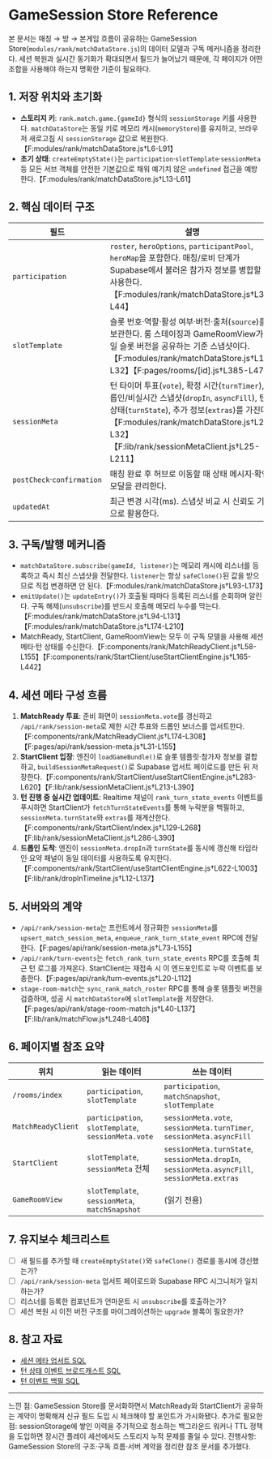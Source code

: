 # GameSession Store Reference

본 문서는 매칭 → 방 → 본게임 흐름이 공유하는 GameSession Store(`modules/rank/matchDataStore.js`)의 데이터 모델과 구독 메커니즘을 정리한다. 세션 복원과 실시간 동기화가 확대되면서 필드가 늘어났기 때문에, 각 페이지가 어떤 조합을 사용해야 하는지 명확한 기준이 필요하다.

## 1. 저장 위치와 초기화
- **스토리지 키**: `rank.match.game.{gameId}` 형식의 `sessionStorage` 키를 사용한다. `matchDataStore`는 동일 키로 메모리 캐시(`memoryStore`)를 유지하고, 브라우저 새로고침 시 `sessionStorage` 값으로 복원한다.【F:modules/rank/matchDataStore.js†L6-L91】
- **초기 상태**: `createEmptyState()`는 `participation`·`slotTemplate`·`sessionMeta` 등 모든 서브 객체를 안전한 기본값으로 채워 예기치 않은 `undefined` 접근을 예방한다.【F:modules/rank/matchDataStore.js†L13-L61】

## 2. 핵심 데이터 구조
| 필드 | 설명 | 갱신 타이밍 |
| --- | --- | --- |
| `participation` | `roster`, `heroOptions`, `participantPool`, `heroMap`을 포함한다. 매칭/로비 단계가 Supabase에서 불러온 참가자 정보를 병합할 때 사용한다.【F:modules/rank/matchDataStore.js†L33-L44】 | `/rooms` 로비 로딩, `stage-room-match` API 호출 직후 |
| `slotTemplate` | 슬롯 번호·역할·활성 여부·버전·출처(`source`)를 보관한다. 룸 스테이징과 GameRoomView가 동일 슬롯 버전을 공유하는 기준 스냅샷이다.【F:modules/rank/matchDataStore.js†L18-L32】【F:pages/rooms/[id].js†L385-L475】 | `stage-room-match` 성공 시, 룸 상세 진입 시 캐시 |
| `sessionMeta` | 턴 타이머 투표(`vote`), 확정 시간(`turnTimer`), 드롭인/비실시간 스냅샷(`dropIn`, `asyncFill`), 턴 상태(`turnState`), 추가 정보(`extras`)를 가진다.【F:modules/rank/matchDataStore.js†L21-L32】【F:lib/rank/sessionMetaClient.js†L25-L211】 | MatchReady 투표, StartClient 엔진 동기화, `/api/rank/session-meta` 응답 |
| `postCheck`·`confirmation` | 매칭 완료 후 허브로 이동할 때 상태 메시지·확인 모달을 관리한다. | `stage-room-match` API 호출 결과 |
| `updatedAt` | 최근 변경 시각(ms). 스냅샷 비교 시 신뢰도 기준으로 활용한다. | 모든 `updateEntry()` 호출 | 

## 3. 구독/발행 메커니즘
- `matchDataStore.subscribe(gameId, listener)`는 메모리 캐시에 리스너를 등록하고 즉시 최신 스냅샷을 전달한다. `listener`는 항상 `safeClone()`된 값을 받으므로 직접 변경하면 안 된다.【F:modules/rank/matchDataStore.js†L93-L173】
- `emitUpdate()`는 `updateEntry()`가 호출될 때마다 등록된 리스너를 순회하며 알린다. 구독 해제(`unsubscribe`)를 반드시 호출해 메모리 누수를 막는다.【F:modules/rank/matchDataStore.js†L94-L131】【F:modules/rank/matchDataStore.js†L174-L210】
- MatchReady, StartClient, GameRoomView는 모두 이 구독 모델을 사용해 세션 메타·턴 상태를 수신한다.【F:components/rank/MatchReadyClient.js†L58-L155】【F:components/rank/StartClient/useStartClientEngine.js†L165-L442】

## 4. 세션 메타 구성 흐름
1. **MatchReady 투표**: 준비 화면이 `sessionMeta.vote`를 갱신하고 `/api/rank/session-meta`로 제한 시간 투표와 드롭인 보너스를 업서트한다.【F:components/rank/MatchReadyClient.js†L174-L308】【F:pages/api/rank/session-meta.js†L31-L155】
2. **StartClient 입장**: 엔진이 `loadGameBundle()`로 슬롯 템플릿·참가자 정보를 결합하고, `buildSessionMetaRequest()`로 Supabase 업서트 페이로드를 만든 뒤 저장한다.【F:components/rank/StartClient/useStartClientEngine.js†L283-L620】【F:lib/rank/sessionMetaClient.js†L213-L390】
3. **턴 진행 중 실시간 업데이트**: Realtime 채널이 `rank_turn_state_events` 이벤트를 푸시하면 StartClient가 `fetchTurnStateEvents`를 통해 누락분을 백필하고, `sessionMeta.turnState`와 `extras`를 재계산한다.【F:components/rank/StartClient/index.js†L129-L268】【F:lib/rank/sessionMetaClient.js†L286-L390】
4. **드롭인 도착**: 엔진이 `sessionMeta.dropIn`과 `turnState`를 동시에 갱신해 타임라인·요약 패널이 동일 데이터를 사용하도록 유지한다.【F:components/rank/StartClient/useStartClientEngine.js†L622-L1003】【F:lib/rank/dropInTimeline.js†L12-L137】

## 5. 서버와의 계약
- `/api/rank/session-meta`는 프런트에서 정규화한 `sessionMeta`를 `upsert_match_session_meta`, `enqueue_rank_turn_state_event` RPC에 전달한다.【F:pages/api/rank/session-meta.js†L73-L155】
- `/api/rank/turn-events`는 `fetch_rank_turn_state_events` RPC를 호출해 최근 턴 로그를 가져온다. StartClient는 재접속 시 이 엔드포인트로 누락 이벤트를 보충한다.【F:pages/api/rank/turn-events.js†L20-L112】
- `stage-room-match`는 `sync_rank_match_roster` RPC를 통해 슬롯 템플릿 버전을 검증하며, 성공 시 `matchDataStore`에 `slotTemplate`을 저장한다.【F:pages/api/rank/stage-room-match.js†L40-L137】【F:lib/rank/matchFlow.js†L248-L408】

## 6. 페이지별 참조 요약
| 위치 | 읽는 데이터 | 쓰는 데이터 |
| --- | --- | --- |
| `/rooms/index` | `participation`, `slotTemplate` | `participation`, `matchSnapshot`, `slotTemplate` |
| `MatchReadyClient` | `participation`, `slotTemplate`, `sessionMeta.vote` | `sessionMeta.vote`, `sessionMeta.turnTimer`, `sessionMeta.asyncFill` |
| `StartClient` | `slotTemplate`, `sessionMeta` 전체 | `sessionMeta.turnState`, `sessionMeta.dropIn`, `sessionMeta.asyncFill`, `sessionMeta.extras` |
| `GameRoomView` | `slotTemplate`, `sessionMeta`, `matchSnapshot` | (읽기 전용) |

## 7. 유지보수 체크리스트
- [ ] 새 필드를 추가할 때 `createEmptyState()`와 `safeClone()` 경로를 동시에 갱신했는가?
- [ ] `/api/rank/session-meta` 업서트 페이로드와 Supabase RPC 시그니처가 일치하는가?
- [ ] 리스너를 등록한 컴포넌트가 언마운트 시 `unsubscribe`를 호출하는가?
- [ ] 세션 복원 시 이전 버전 구조를 마이그레이션하는 `upgrade` 블록이 필요한가?

## 8. 참고 자료
- [세션 메타 업서트 SQL](./sql/upsert-match-session-meta.sql)
- [턴 상태 이벤트 브로드캐스트 SQL](./sql/rank-turn-realtime-sync.sql)
- [턴 이벤트 백필 SQL](./sql/fetch-rank-turn-state-events.sql)

---
느낀 점: GameSession Store를 문서화하면서 MatchReady와 StartClient가 공유하는 계약이 명확해져 신규 필드 도입 시 체크해야 할 포인트가 가시화됐다.
추가로 필요한 점: sessionStorage에 쌓인 이력을 주기적으로 청소하는 백그라운드 워커나 TTL 정책을 도입하면 장시간 플레이 세션에서도 스토리지 누적 문제를 줄일 수 있다.
진행사항: GameSession Store의 구조·구독 흐름·서버 계약을 정리한 참조 문서를 추가했다.
